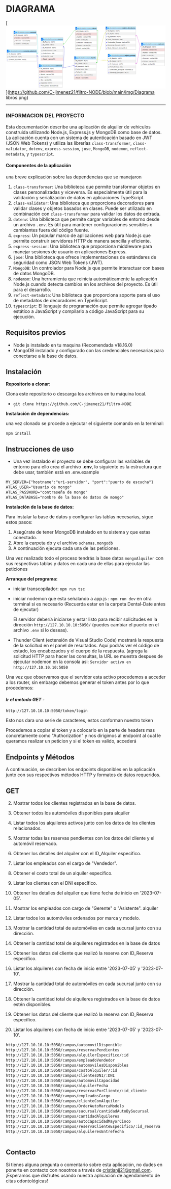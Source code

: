 

# DIAGRAMA

[![img](https://github.com/C-jimenez21/mongoAlquiler/raw/main/img/Diagrama%20libros.png)](https://github.com/C-jimenez21/filtro-NODE/blob/main/img/Diagrama libros.png)

------

### INFORMACION DEL PROYECTO

Esta documentación describe una aplicación de alquiler de vehiculos construida utilizando Node.js, Express.js y MongoDB como base de datos. La aplicación cuenta con un sistema de autenticación basado en JWT (JSON Web Tokens) y utiliza las librerías `class-transformer`, `class-validator`, `dotenv`, `express-session`, `jose`, `MongoDB`, `nodemon`, `reflect-metadata`, y `typescript`.

#### Componentes de la aplicación

una breve explicación sobre las dependencias que se manejaron

1. `class-transformer`: Una biblioteca que permite transformar objetos en clases personalizadas y viceversa. Es especialmente útil para la validación y serialización de datos en aplicaciones TypeScript.
2. `class-validator`: Una biblioteca que proporciona decoradores para validar clases y objetos basados en clases. Puede ser utilizado en combinación con `class-transformer` para validar los datos de entrada.
3. `dotenv`: Una biblioteca que permite cargar variables de entorno desde un archivo `.env`. Es útil para mantener configuraciones sensibles o cambiantes fuera del código fuente.
4. `express`: Un popular marco de aplicaciones web para Node.js que permite construir servidores HTTP de manera sencilla y eficiente.
5. `express-session`: Una biblioteca que proporciona middleware para manejar sesiones de usuario en aplicaciones Express.
6. `jose`: Una biblioteca que ofrece implementaciones de estándares de seguridad como JSON Web Tokens (JWT).
7. `MongoDB`: Un controlador para Node.js que permite interactuar con bases de datos MongoDB.
8. `nodemon`: Una herramienta que reinicia automáticamente la aplicación Node.js cuando detecta cambios en los archivos del proyecto. Es útil para el desarrollo.
9. `reflect-metadata`: Una biblioteca que proporciona soporte para el uso de metadatos de decoradores en TypeScript.
10. `typescript`: El lenguaje de programación que permite agregar tipado estático a JavaScript y compilarlo a código JavaScript para su ejecución.

## Requisitos previos

- Node js instalado en tu maquina (Recomendada v18.16.0)
- MongoDB instalado y configurado con las credenciales necesarias para conectarse a la base de datos.

## Instalación

**Repositorio a clonar:**

Clona este repositorio o descarga los archivos en tu máquina local.

- `git clone https://github.com/C-jimenez21/filtro-NODE`

**Instalación de dependencias:**

una vez clonado se procede a ejecutar el siguiente comando en la terminal:

```
npm install
```

## Instrucciones de uso

- Una vez instalado el proyecto se debe configurar las variables de entorno para ello crea el archivo **.env**, lo siguiente es la estructura que debe usar, también está en .env.example

```
MY_SERVER={"hostname":"uri-servidor", "port":"puerto de escucha"}
ATLAS_USER="Usuario de mongo"
ATLAS_PASSWORD="contraseña de mongo"
ATLAS_DATABASE="nombre de la base de datos de mongo"
```

**Instalación de la base de datos:**

Para instalar la base de datos y configurar las tablas necesarias, sigue estos pasos:

1. Asegúrate de tener MongoDB instalado en tu sistema y que estas conectado.
2. Abre la carpeta db y el archivo `schemas.mongodb`
3. A continuación ejecuta cada una de las peticiones.

Una vez realizado todo el proceso tendrás la base datos `mongoAlquiler` con sus respectivas tablas y datos en cada una de ellas para ejecutar las peticiones

**Arranque del programa:**

- iniciar transcopilador: `npm run tsc`

- iniciar nodemon que esta señalando a app.js : `npm run dev` en otra terminal si es necesario (Recuerda estar en la carpeta Dental-Date antes de ejecutar)

  El servidor debería iniciarse y estar listo para recibir solicitudes en la dirección `http://127.10.10.10:5050/` (puedes cambiar el puerto en el archivo `.env` si lo deseas).

- Thunder Client (extensión de Visual Studio Code) mostrará la respuesta de la solicitud en el panel de resultados. Aquí podrás ver el código de estado, los encabezados y el cuerpo de la respuesta. (agrega la solicitud HTTP para hacer las consultas, la URL se muestra despues de ejecutar nodemon en la consola asi: `Servidor activo en http://127.10.10.10:5050`


Una vez que observamos que el servidor esta activo procedemos a acceder a los router, sin embargo debemos generar el token antes por lo que procedemos:

#### *Ir el metodo GET -* 

```
http://127.10.10.10:5050/token/login
```

Esto nos dara una serie de caracteres, estos conforman nuestro token

Procedemos a copiar el token y a colocarlo en la parte de headers mas concretamente como "Authorization" y nos dirigimos al endpoint al cual le queramos realizar un peticion y si el token es valido, accederá

## Endpoints y Métodos

A continuación, se describen los endpoints disponibles en la aplicación junto con sus respectivos métodos HTTP y formatos de datos requeridos.

## GET

2. Mostrar todos los clientes registrados en la base de datos.
 3. Obtener todos los automóviles disponibles para alquiler 
 4. Listar todos los alquileres activos junto con los datos de los clientes relacionados. 
 5. Mostrar todas las reservas pendientes con los datos del cliente y el automóvil reservado. 
 6. Obtener los detalles del alquiler con el ID_Alquiler específico. 
 7. Listar los empleados con el cargo de "Vendedor".
 8. Obtener el costo total de un alquiler específico. 
 9. Listar los clientes con el DNI específico.  
 10. Obtener los detalles del alquiler que tiene fecha de inicio en '2023-07-05'.  
 11. Mostrar los empleados con cargo de "Gerente" o "Asistente". 
     alquiler 
 12. Listar todos los automóviles ordenados por marca y modelo. 
 13. Mostrar la cantidad total de automóviles en cada sucursal junto con su dirección. 
 14. Obtener la cantidad total de alquileres registrados en la base de datos 
 15. Obtener los datos del cliente que realizó la reserva con ID_Reserva específico. 
 16. Listar los alquileres con fecha de inicio entre '2023-07-05' y '2023-07-10'. 

17. Mostrar la cantidad total de automóviles en cada sucursal junto con su dirección. 
18. Obtener la cantidad total de alquileres registrados en la base de datos estén disponibles.

20. Obtener los datos del cliente que realizó la reserva con ID_Reserva específico. 

21. Listar los alquileres con fecha de inicio entre '2023-07-05' y '2023-07-10'.

    


```
http://127.10.10.10:5050/campus/automovilDisponible
http://127.10.10.10:5050/campus/reservasPendientes
http://127.10.10.10:5050/campus/alquilerEspecifico/:id
http://127.10.10.10:5050/campus/empleadoVendedor
http://127.10.10.10:5050/campus/automovilesDisponibles
http://127.10.10.10:5050/campus/costoAlquiler/:id
http://127.10.10.10:5050/campus/clientesDNI/:DNI
http://127.10.10.10:5050/campus/automovilCapacidad
http://127.10.10.10:5050/campus/alquilerFecha
http://127.10.10.10:5050/campus/reservasPorCliente/:id_cliente
http://127.10.10.10:5050/campus/empleadosCargo
http://127.10.10.10:5050/campus/clienteConAlquiler
http://127.10.10.10:5050/campus/OrderAutoMarcaModelo
http://127.10.10.10:5050/campus/sucursal/cantidadAutoBySucursal
http://127.10.10.10:5050/campus/cantidadAlquileres
http://127.10.10.10:5050/campus/autoCapacidadMayorCinco
http://127.10.10.10:5050/campus/reservaClienteEspecifico/:id_reserva
http://127.10.10.10:5050/campus/alquileresEntrefecha


```



## Contacto

Si tienes alguna pregunta o comentario sobre esta aplicación, no dudes en ponerte en contacto con nosotros a través de [cristianjj21@gmail.com](mailto:cristianjj21@gmail.com). ¡Esperamos que disfrutes usando nuestra aplicación de agendamiento de citas odontológicas!
